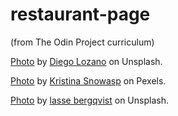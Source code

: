 # restaurant-page
(from The Odin Project curriculum)


[Photo](https://unsplash.com/photos/mE6kjov4rTg) by [Diego Lozano](https://unsplash.com/@diegonacho) on Unsplash.

[Photo](https://www.pexels.com/photo/person-slicing-vegetables-on-chopping-board-9986235/) by [Kristina Snowasp](pexels.com/@kristina-snowasp-81019562/) on Pexels.

[Photo](https://unsplash.com/photos/r7dNTN2kyVc) by [lasse bergqvist](https://unsplash.com/@lasse_bergqvist) on Unsplash.